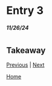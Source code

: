 # Entry 3
##### 11/26/24

# 

## Takeaway

[Previous](entry02.md) | [Next](entry04.md)

[Home](../README.md)
